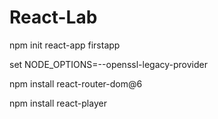# React-Lab

npm init react-app firstapp

set NODE_OPTIONS=--openssl-legacy-provider

npm install react-router-dom@6

npm install react-player